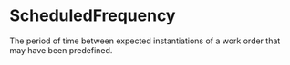 ScheduledFrequency
==================

The period of time between expected instantiations of a work order that may have been predefined.
